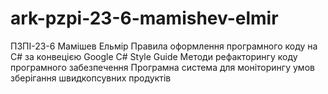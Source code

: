 # ark-pzpi-23-6-mamishev-elmir
ПЗПІ-23-6
Мамішев Ельмір
Правила оформлення програмного коду на C# за конвецією Google C# Style Guide
Методи рефакторингу коду програмного забезпечення
Програмна система для моніторингу умов зберігання швидкопсувних продуктів
